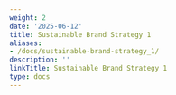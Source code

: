 ```yaml
---
weight: 2
date: '2025-06-12'
title: Sustainable Brand Strategy 1
aliases:
- /docs/sustainable-brand-strategy_1/
description: ''
linkTitle: Sustainable Brand Strategy 1
type: docs
---
```


